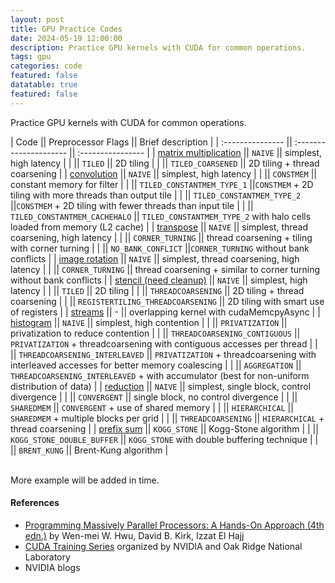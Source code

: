 ```yaml
---
layout: post
title: GPU Practice Codes
date: 2024-05-19 12:00:00
description: Practice GPU kernels with CUDA for common operations.
tags: gpu
categories: code
featured: false
datatable: true
featured: false
---
```


Practice GPU kernels with CUDA for common operations.

| Code || Preprocessor Flags || Brief description |
| :--------------- || :--------------------- || :---------------- |
| [matrix multiplication](https://github.com/saurabh-s-sawant/gpu_exer/blob/main/practice_codes/matrix_mult/matmul.cu) || `NAIVE` || simplest, high latency |
| || `TILED` || 2D tiling |
| || `TILED_COARSENED` || 2D tiling + thread coarsening |
| [convolution](https://github.com/saurabh-s-sawant/gpu_exer/blob/main/practice_codes/convolution/convolution.cu) || `NAIVE` || simplest, high latency |
| || `CONSTMEM` || constant memory for filter |
| || `TILED_CONSTANTMEM_TYPE_1` ||`CONSTMEM` + 2D tiling with more threads than output tile |
| || `TILED_CONSTANTMEM_TYPE_2` ||`CONSTMEM` + 2D tiling with fewer threads than input tile |
| || `TILED_CONSTANTMEM_CACHEHALO` || `TILED_CONSTANTMEM_TYPE_2` with halo cells loaded from memory (L2 cache) |
| [transpose](https://github.com/saurabh-s-sawant/gpu_exer/blob/main/practice_codes/transpose/transpose.cu) || `NAIVE` || simplest, thread coarsening, high latency |
| || `CORNER_TURNING` || thread coarsening + tiling with corner turning |
| || `NO_BANK_CONFLICT` ||`CORNER_TURNING` without bank conflicts |
| [image rotation](https://github.com/saurabh-s-sawant/gpu_exer/blob/main/practice_codes/image_rotation/image_rotate.cu) || `NAIVE` || simplest, thread coarsening, high latency |
| || `CORNER_TURNING` || thread coarsening + similar to corner turning without bank conflicts |
| [stencil (need cleanup)](https://github.com/saurabh-s-sawant/gpu_exer/blob/main/practice_codes/stencil/stencil.cu) || `NAIVE` || simplest, high latency |
| || `TILED` || 2D tiling |
| || `THREADCOARSENING` || 2D tiling + thread coarsening |
| || `REGISTERTILING_THREADCOARSENING` || 2D tiling with smart use of registers |
| [streams](https://github.com/saurabh-s-sawant/gpu_exer/blob/main/practice_codes/streams/streams.cu) || - || overlapping kernel with cudaMemcpyAsync |
| [histogram](https://github.com/saurabh-s-sawant/gpu_exer/blob/main/practice_codes/histogram/histogram.cu) || `NAIVE` || simplest, high contention |
| || `PRIVATIZATION` || privatization to reduce contention |
| || `THREADCOARSENING_CONTIGUOUS` || `PRIVATIZATION` + threadcoarsening with contiguous accesses per thread |
| || `THREADCOARSENING_INTERLEAVED` || `PRIVATIZATION` + threadcoarsening with interleaved accesses for better memory coalescing |
| || `AGGREGATION` || `THREADCOARSENING_INTERLEAVED` + with accumulator (best for non-uniform distribution of data) |
| [reduction](https://github.com/saurabh-s-sawant/gpu_exer/blob/main/practice_codes/reduction/reduction.cu) || `NAIVE` || simplest, single block, control divergence |
| || `CONVERGENT` || single block, no control divergence |
| || `SHAREDMEM` || `CONVERGENT` + use of shared memory |
| || `HIERARCHICAL` || `SHAREDMEM` + multiple blocks per grid |
| || `THREADCOARSENING` || `HIERARCHICAL` + thread coarsening |
| [prefix sum](https://github.com/saurabh-s-sawant/gpu_exer/blob/main/practice_codes/prefix_sum/prefixsum.cu) || `KOGG_STONE` || Kogg-Stone algorithm |
| || `KOGG_STONE_DOUBLE_BUFFER` || `KOGG_STONE` with double buffering technique |
| || `BRENT_KUNG` || Brent-Kung algorithm |

<br>
More example will be added in time.

#### References

- [Programming Massively Parallel Processors: A Hands-On Approach (4th edn.)](https://www.amazon.com/Programming-Massively-Parallel-Processors-Hands/dp/0323912311) by Wen-mei W. Hwu, David B. Kirk, Izzat El Hajj
- [CUDA Training Series](https://www.olcf.ornl.gov/cuda-training-series/) organized by NVIDIA and Oak Ridge National Laboratory
- NVIDIA blogs
